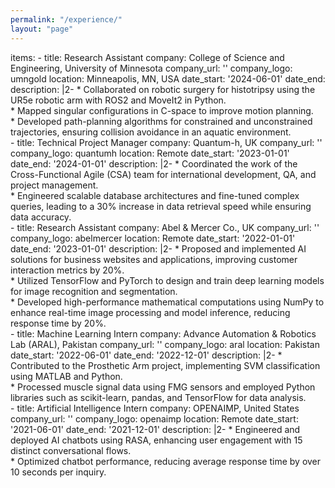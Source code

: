 ```yaml
---
permalink: "/experience/"
layout: "page"
---
```

items:
    - title: Research Assistant
      company: College of Science and Engineering, University of Minnesota
      company_url: ''
      company_logo: umngold
      location: Minneapolis, MN, USA
      date_start: '2024-06-01'
      date_end: 
      description: |2-
          * Collaborated on robotic surgery for histotripsy using the UR5e robotic arm with ROS2 and MoveIt2 in Python.  
          * Mapped singular configurations in C-space to improve motion planning.  
          * Developed path-planning algorithms for constrained and unconstrained trajectories, ensuring collision avoidance in an aquatic environment.  
    - title: Technical Project Manager
      company: Quantum-h, UK
      company_url: ''
      company_logo: quantumh
      location: Remote
      date_start: '2023-01-01'
      date_end: '2024-01-01'
      description: |2-
          * Coordinated the work of the Cross-Functional Agile (CSA) team for international development, QA, and project management.  
          * Engineered scalable database architectures and fine-tuned complex queries, leading to a 30% increase in data retrieval speed while ensuring data accuracy.  
    - title: Research Assistant
      company: Abel & Mercer Co., UK
      company_url: ''
      company_logo: abelmercer
      location: Remote
      date_start: '2022-01-01'
      date_end: '2023-01-01'
      description: |2-
          * Proposed and implemented AI solutions for business websites and applications, improving customer interaction metrics by 20%.  
          * Utilized TensorFlow and PyTorch to design and train deep learning models for image recognition and segmentation.  
          * Developed high-performance mathematical computations using NumPy to enhance real-time image processing and model inference, reducing response time by 20%.  
    - title: Machine Learning Intern
      company: Advance Automation & Robotics Lab (ARAL), Pakistan
      company_url: ''
      company_logo: aral
      location: Pakistan
      date_start: '2022-06-01'
      date_end: '2022-12-01'
      description: |2-
          * Contributed to the Prosthetic Arm project, implementing SVM classification using MATLAB and Python.  
          * Processed muscle signal data using FMG sensors and employed Python libraries such as scikit-learn, pandas, and TensorFlow for data analysis.  
    - title: Artificial Intelligence Intern
      company: OPENAIMP, United States
      company_url: ''
      company_logo: openaimp
      location: Remote
      date_start: '2021-06-01'
      date_end: '2021-12-01'
      description: |2-
          * Engineered and deployed AI chatbots using RASA, enhancing user engagement with 15 distinct conversational flows.  
          * Optimized chatbot performance, reducing average response time by over 10 seconds per inquiry.  
